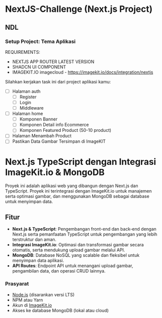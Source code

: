# NextJS-Challenge (Next.js Project)

## NDL

### Setup Project: Tema Aplikasi

REQUIREMENTS:

- NEXTJS APP ROUTER LATEST VERSION
- SHADCN UI COMPONENT
- IMAGEKIT.IO imagecloud - https://imagekit.io/docs/integration/nextjs

Silahkan kerjakan task ini dari project aplikasi kamu:

- [ ] Halaman auth
  - [ ] Register
  - [ ] Login
  - [ ] Middleware
- [ ] Halaman home
  - [ ] Komponen Banner
  - [ ] Komponen Detail info Ecommerce
  - [ ] Komponen Featured Product (50-10 product)
- [ ] Halaman Menambah Product
- [ ] Pastikan Data Gambar Tersimpan di ImageKIT

# Next.js TypeScript dengan Integrasi ImageKit.io & MongoDB

Proyek ini adalah aplikasi web yang dibangun dengan Next.js dan TypeScript. Proyek ini terintegrasi dengan ImageKit.io untuk manajemen serta optimasi gambar, dan menggunakan MongoDB sebagai database untuk menyimpan data.

## Fitur

- **Next.js & TypeScript**: Pengembangan front-end dan back-end dengan Next.js serta pemanfaatan TypeScript untuk pengembangan yang lebih terstruktur dan aman.
- **Integrasi ImageKit.io**: Optimasi dan transformasi gambar secara otomatis, serta mendukung upload gambar melalui API.
- **MongoDB**: Database NoSQL yang scalable dan fleksibel untuk menyimpan data aplikasi.
- **API Routes**: Endpoint API untuk menangani upload gambar, pengambilan data, dan operasi CRUD lainnya.

### Prasyarat

- [Node.js](https://nodejs.org) (disarankan versi LTS)
- NPM atau Yarn
- Akun di [ImageKit.io](https://imagekit.io)
- Akses ke database MongoDB (lokal atau cloud)
